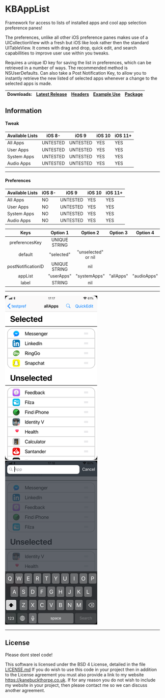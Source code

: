 # KBAppList
Framework for access to lists of installed apps and cool app selection preference panes!

The preferences, unlike all other iOS preference panes makes use of a UICollectionView with a fresh but iOS like look rather then the standard UITableView.
It comes with drag and drop, quick edit, and search capabillities to improve user use within you tweaks.

Requires a unique ID key for saving the list in preferences, which can be retrieved in a number of ways. The recommended method is NSUserDefaults.
Can also take a Post Notification Key, to allow you to instantly retrieve the new listed of selected apps whenever a change to the selected apps is made.

|Downloads:| [Latest Release](https://github.com/kanesbetas/KBAppList/releases/latest) | [Headers](https://github.com/kanesbetas/KBAppList/tree/master/kbapplist/headers)  | [Example Use](https://github.com/kanesbetas/KBAppList/tree/master/kbapplist/Example)  | [Package](https://github.com/kanesbetas/KBAppList/tree/master/kbapplist/packages)  |
|----------|--------------------------|----------|----------|----------|

## Information

#### Tweak
| Available Lists | iOS 8- | iOS 9 | iOS 10 | iOS 11+ |
|--------------------------|----------|----------|--------|--------|
| All Apps                 | UNTESTED | UNTESTED | YES    | YES    |
| User Apps                | UNTESTED | UNTESTED | YES    | YES    |
| System Apps              | UNTESTED | UNTESTED | YES    | YES    |
| Audio Apps               | UNTESTED | UNTESTED | YES    | YES    |

---
#### Preferences
| Available Lists | iOS 8- | iOS 9 | iOS 10 | iOS 11+ |
|--------------------------|----------|----------|--------|--------|
| All Apps                 |    NO    | UNTESTED |  YES   |  YES   |
| User Apps                |    NO    | UNTESTED |  YES   |  YES   |
| System Apps              |    NO    | UNTESTED |  YES   |  YES   |
| Audio Apps               |    NO    | UNTESTED |  YES   |  YES   |

|        Keys        |    Option 1   |       Option 2      | Option 3 |  Option 4 |
|:------------------:|:-------------:|:-------------------:|:--------:|:---------:|
|   preferencesKey   | UNIQUE STRING |                     |          |           |
|       default      |   "selected"  | "unselected" or nil |          |           |
| postNotificationID | UNIQUE STRING |         nil         |          |           |
|       appList      |   "userApps"  |     "systemApps"    | "allApps"|"audioApps"|
|        label       |     STRING    |         nil         |          |           |

---

![KBAppList](repo_assets/KBAppList.png)
![KBAppList](repo_assets/search.png)

---
## License 
Please dont steel code!

This software is licensed under the BSD 4 License, detailed in the file [LICENSE.md](https://github.com/kanesbetas/KBAppList/blob/master/LICENSE.md)
If you do wish to use this code in your project then in addition to the License agreement you must also provide a link to my website https://kanebuckthorpe.co.uk. If for any reason you do not wish to include my website in your project, then please contact me so we can discuss another agreement.
